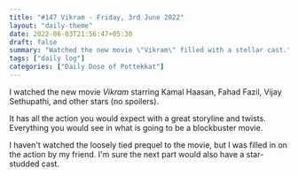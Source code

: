```yaml
---
title: "#147 Vikram - Friday, 3rd June 2022"
layout: "daily-theme"
date: 2022-06-03T21:56:47+05:30
draft: false
summary: "Watched the new movie \"Vikram\" filled with a stellar cast."
tags: ["daily log"]
categories: ["Daily Dose of Pottekkat"]
---
```


I watched the new movie _Vikram_ starring Kamal Haasan, Fahad Fazil, Vijay Sethupathi, and other stars (no spoilers).

It has all the action you would expect with a great storyline and twists. Everything you would see in what is going to be a blockbuster movie.

I haven't watched the loosely tied prequel to the movie, but I was filled in on the action by my friend. I'm sure the next part would also have a star-studded cast.
